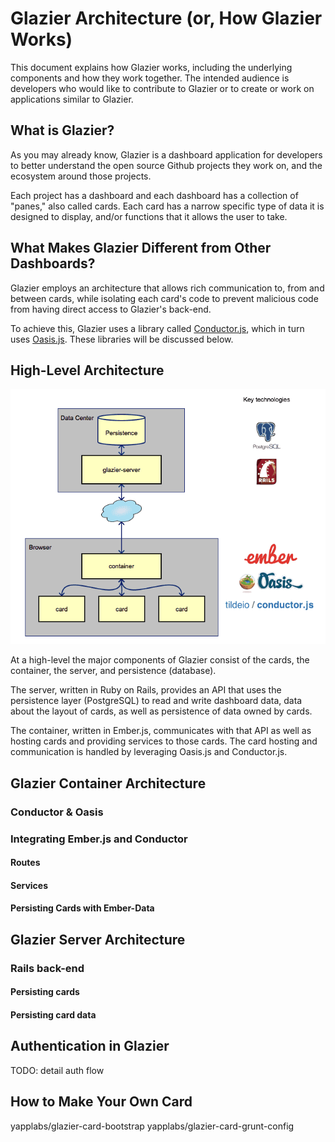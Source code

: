 # Glazier Architecture (or, How Glazier Works)

This document explains how Glazier works, including the underlying components
and how they work together. The intended audience is developers who would like
to contribute to Glazier or to create or work on applications similar to
Glazier.

## What is Glazier?

As you may already know, Glazier is a dashboard application for developers to better understand the open source Github projects they work on, and the ecosystem around those projects.

Each project has a dashboard and each dashboard has a collection of "panes,"
also called cards. Each card has a narrow specific type of data it is designed
to display, and/or functions that it allows the user to take.

## What Makes Glazier Different from Other Dashboards?

Glazier employs an architecture that allows rich communication to, from and
between cards, while isolating each card's code to prevent malicious code
from having direct access to Glazier's back-end.

To achieve this, Glazier uses a library called
[Conductor.js](https://github.com/tildeio/conductor.js),
which in turn uses [Oasis.js](https://github.com/tildeio/oasis.js). These
libraries will be discussed below.

## High-Level Architecture

![Overview Diagram](./docs/diagrams/overview.png?raw=true)

At a high-level the major components of Glazier consist of the cards, the
container, the server, and persistence (database).

The server, written in Ruby on Rails, provides an API that uses the persistence
layer (PostgreSQL) to read and write dashboard data, data about the layout of
cards, as well as persistence of data owned by cards.

The container, written in Ember.js, communicates with that API as well as
hosting cards and providing services to those cards. The card hosting and
communication is handled by leveraging Oasis.js and Conductor.js.

## Glazier Container Architecture

### Conductor & Oasis
### Integrating Ember.js and Conductor
#### Routes
#### Services
#### Persisting Cards with Ember-Data

## Glazier Server Architecture

### Rails back-end
#### Persisting cards
#### Persisting card data

## Authentication in Glazier

TODO: detail auth flow

## How to Make Your Own Card

yapplabs/glazier-card-bootstrap
yapplabs/glazier-card-grunt-config

